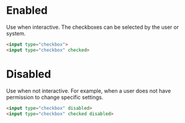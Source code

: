 # Enabled
Use when interactive. The checkboxes can be selected by the user or system.

```html
<input type="checkbox">
<input type="checkbox" checked>
```

# Disabled
Use when not interactive. For example, when a user does not have permission to change specific settings.

```html
<input type="checkbox" disabled>
<input type="checkbox" checked disabled>
```